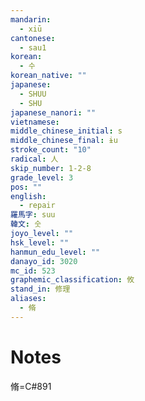 ```yaml
---
mandarin:
  - xiū
cantonese:
  - sau1
korean:
  - 수
korean_native: ""
japanese:
  - SHUU
  - SHU
japanese_nanori: ""
vietnamese:
middle_chinese_initial: s
middle_chinese_final: ɨu
stroke_count: "10"
radical: 人
skip_number: 1-2-8
grade_level: 3
pos: ""
english:
  - repair
羅馬字: suu
韓文: 숫
joyo_level: ""
hsk_level: ""
hanmun_edu_level: ""
danayo_id: 3020
mc_id: 523
graphemic_classification: 攸
stand_in: 修理
aliases:
  - 脩
---
```


# Notes
脩=C#891
